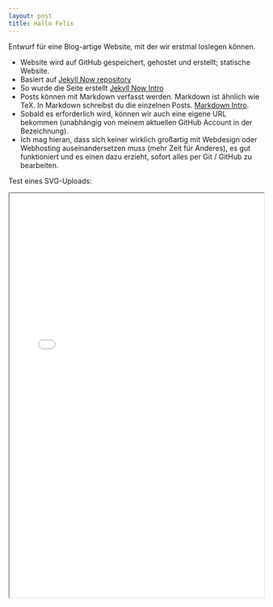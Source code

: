 ```yaml
---
layout: post
title: Hallo Felix
---
```


Entwurf für eine Blog-artige Website, mit der wir erstmal loslegen können.
- Website wird auf GitHub gespeichert, gehostet und erstellt; statische Website.
- Basiert auf [Jekyll Now repository](https://github.com/barryclark/jekyll-now)
- So wurde die Seite erstellt [Jekyll Now Intro](https://www.smashingmagazine.com/2014/08/build-blog-jekyll-github-pages/)
- Posts können mit Markdown verfasst werden. Markdown ist ähnlich wie TeX. In Markdown schreibst du die einzelnen Posts. [Markdown Intro](https://github.com/adam-p/markdown-here/wiki/Markdown-Cheatsheet).
- Sobald es erforderlich wird, können wir auch eine eigene URL bekommen (unabhängig von meinem aktuellen GitHub Account in der Bezeichnung).
- Ich mag hieran, dass sich keiner wirklich großartig mit Webdesign oder Webhosting auseinandersetzen muss (mehr Zeit für Anderes), es gut funktioniert und es einen dazu erzieht, sofort alles per Git / GitHub zu bearbeiten.

Test eines SVG-Uploads:
<iframe src="/testsvg.html" height="800px" width="100%"></iframe>

